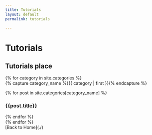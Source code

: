 ```yaml
---
title: Tutorials
layout: default
permalink: tutorials

---
```

# Tutorials

## Tutorials place

<div id="archives">
{% for category in site.categories %}
  <div class="archive-group">
    {% capture category_name %}{{ category | first }}{% endcapture %}
    <div id="#{{ category_name | slugize }}"></div>
    <p></p>  
    <a name="{{ category_name | slugize }}"></a>
    {% for post in site.categories[category_name] %}
    <article class="archive-item">
      <h3><a href="{{ site.baseurl }}{{ post.url }}">{{post.title}}</a></h3>
    </article>
    {% endfor %}
  </div>
{% endfor %}
</div>
[Back to Home](./)